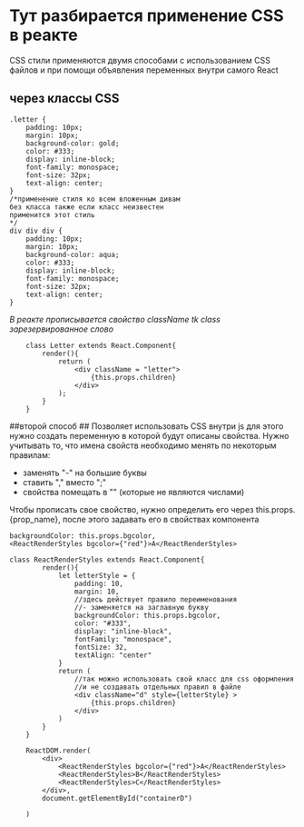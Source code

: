 # Тут разбирается применение CSS в реакте #
CSS стили применяются двумя способами с использованием CSS файлов
и при помощи объявления переменных внутри самого React
## через классы CSS ##
```
.letter {
    padding: 10px;
    margin: 10px;
    background-color: gold;
    color: #333;
    display: inline-block;
    font-family: monospace;
    font-size: 32px;
    text-align: center;
}
/*применение стиля ко всем вложенным дивам
без класса также если класс неизвестен
применится этот стиль
*/
div div div {
    padding: 10px;
    margin: 10px;
    background-color: aqua;
    color: #333;
    display: inline-block;
    font-family: monospace;
    font-size: 32px;
    text-align: center;
}
```
*В реакте прописывается свойство className tk class
зарезервированное слово*
```
    class Letter extends React.Component{
        render(){
            return (
                <div className = "letter">
                    {this.props.children}
                </div>
            );
        }
    }
```

##второй способ ##
Позволяет использовать CSS внутри js для этого нужно создать переменную
в которой будут описаны свойства. Нужно учитывать то, что имена свойств
необходимо менять по некоторым правилам:

* заменять "-" на большие буквы
* ставить "," вместо ";"
* свойства помещать в "" (которые не являются числами)

Чтобы прописать свое свойство, нужно определить его
через this.props.{prop_name}, после этого задавать
его в свойствах компонента

```
backgroundColor: this.props.bgcolor,
<ReactRenderStyles bgcolor={"red"}>A</ReactRenderStyles>
```

```
class ReactRenderStyles extends React.Component{
        render(){
            let letterStyle = {
                padding: 10,
                margin: 10,
                //здесь действует правило переименования
                //- заменяется на заглавную букву
                backgroundColor: this.props.bgcolor,
                color: "#333",
                display: "inline-block",
                fontFamily: "monospace",
                fontSize: 32,
                textAlign: "center"
            }
            return (
                //так можно использовать свой класс для css оформления
                //и не создавать отдельных правил в файле
                <div className="d" style={letterStyle} >
                    {this.props.children}
                </div>
            )
        }
    }

    ReactDOM.render(
        <div>
            <ReactRenderStyles bgcolor={"red"}>A</ReactRenderStyles>
            <ReactRenderStyles>B</ReactRenderStyles>
            <ReactRenderStyles>C</ReactRenderStyles>
        </div>,
        document.getElementById("containerD")

    )
```